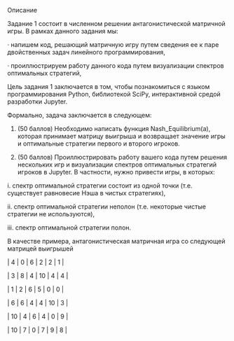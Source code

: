 Описание

Задание 1 состоит в численном решении антагонистической матричной игры. В рамках данного задания мы:

· напишем код, решающий матричную игру путем сведения ее к паре двойственных задач линейного программирования,

· проиллюстрируем работу данного кода путем визуализации спектров оптимальных стратегий,

Цель задания 1 заключается в том, чтобы познакомиться с языком программирования Python, библиотекой SciPy, интерактивной средой разработки Jupyter.

Формально, задача заключается в следующем:

1. (50 баллов) Необходимо написать функция Nash_Equilibrium(a), которая принимает матрицу выигрыша и возвращает значение игры и оптимальные стратегии первого и второго игроков.

2. (50 баллов) Проиллюстрировать работу вашего кода путем решения нескольких игр и визуализации спектров оптимальных стратегий игроков в Jupyter. В частности, нужно привести игры, в которых:

i. спектр оптимальной стратегии состоит из одной точки (т.е. существует равновесие Нэша в чистых стратегиях),

ii. спектр оптимальной стратегии неполон (т.е. некоторые чистые стратегии не используются),

iii. спектр оптимальной стратегии полон.

В качестве примера, антагонистическая матричная игра со следующей матрицей выигрышей

| 4 | 0 | 6 | 2 | 2 | 1 |

| 3 | 8 | 4 | 10 | 4 | 4 |

| 1 | 2 | 6 | 5 | 0 | 0 |

| 6 | 6 | 4 | 4 | 10 | 3 |

| 10 | 4 | 6 | 4 | 0 | 9 |

| 10 | 7 | 0 | 7 | 9 | 8 |